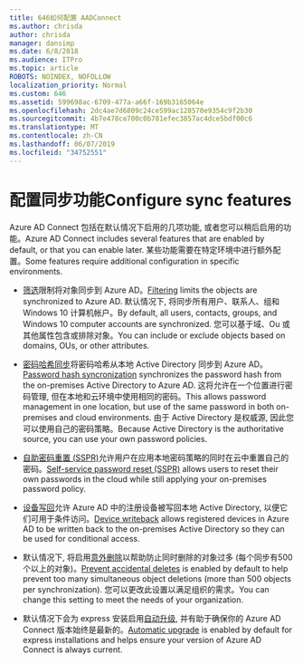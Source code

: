 ```yaml
---
title: 646如何配置 AADConnect
ms.author: chrisda
author: chrisda
manager: dansimp
ms.date: 6/8/2018
ms.audience: ITPro
ms.topic: article
ROBOTS: NOINDEX, NOFOLLOW
localization_priority: Normal
ms.custom: 646
ms.assetid: 599698ac-6709-477a-a66f-169b3165064e
ms.openlocfilehash: 2dc4ae7d6809c24ce599ac128570e9354c9f2b30
ms.sourcegitcommit: 4b7e478ce700c0b781efec3857ac4dce5bdf00c6
ms.translationtype: MT
ms.contentlocale: zh-CN
ms.lasthandoff: 06/07/2019
ms.locfileid: "34752551"
---
```

# <a name="configure-sync-features"></a><span data-ttu-id="7d2a0-102">配置同步功能</span><span class="sxs-lookup"><span data-stu-id="7d2a0-102">Configure sync features</span></span>

<span data-ttu-id="7d2a0-103">Azure AD Connect 包括在默认情况下启用的几项功能, 或者您可以稍后启用的功能。</span><span class="sxs-lookup"><span data-stu-id="7d2a0-103">Azure AD Connect includes several features that are enabled by default, or that you can enable later.</span></span> <span data-ttu-id="7d2a0-104">某些功能需要在特定环境中进行额外配置。</span><span class="sxs-lookup"><span data-stu-id="7d2a0-104">Some features require additional configuration in specific environments.</span></span>

- <span data-ttu-id="7d2a0-105">[筛选](https://docs.microsoft.com/azure/active-directory/connect/active-directory-aadconnectsync-configure-filtering)限制将对象同步到 Azure AD。</span><span class="sxs-lookup"><span data-stu-id="7d2a0-105">[Filtering](https://docs.microsoft.com/azure/active-directory/connect/active-directory-aadconnectsync-configure-filtering) limits the objects are synchronized to Azure AD.</span></span> <span data-ttu-id="7d2a0-106">默认情况下, 将同步所有用户、联系人、组和 Windows 10 计算机帐户。</span><span class="sxs-lookup"><span data-stu-id="7d2a0-106">By default, all users, contacts, groups, and Windows 10 computer accounts are synchronized.</span></span> <span data-ttu-id="7d2a0-107">您可以基于域、Ou 或其他属性包含或排除对象。</span><span class="sxs-lookup"><span data-stu-id="7d2a0-107">You can include or exclude objects based on domains, OUs, or other attributes.</span></span>

- <span data-ttu-id="7d2a0-108">[密码哈希同步](https://docs.microsoft.com/azure/active-directory/connect/active-directory-aadconnectsync-implement-password-hash-synchronization)将密码哈希从本地 Active Directory 同步到 Azure AD。</span><span class="sxs-lookup"><span data-stu-id="7d2a0-108">[Password hash syncronization](https://docs.microsoft.com/azure/active-directory/connect/active-directory-aadconnectsync-implement-password-hash-synchronization) synchronizes the password hash from the on-premises Active Directory to Azure AD.</span></span> <span data-ttu-id="7d2a0-109">这将允许在一个位置进行密码管理, 但在本地和云环境中使用相同的密码。</span><span class="sxs-lookup"><span data-stu-id="7d2a0-109">This allows password management in one location, but use of the same password in both on-premises and cloud environments.</span></span> <span data-ttu-id="7d2a0-110">由于 Active Directory 是权威源, 因此您可以使用自己的密码策略。</span><span class="sxs-lookup"><span data-stu-id="7d2a0-110">Because Active Directory is the authoritative source, you can use your own password policies.</span></span>

- <span data-ttu-id="7d2a0-111">[自助密码重置 (SSPR)](https://docs.microsoft.com/azure/active-directory/authentication/quickstart-sspr)允许用户在应用本地密码策略的同时在云中重置自己的密码。</span><span class="sxs-lookup"><span data-stu-id="7d2a0-111">[Self-service password reset (SSPR)](https://docs.microsoft.com/azure/active-directory/authentication/quickstart-sspr) allows users to reset their own passwords in the cloud while still applying your on-premises password policy.</span></span>

- <span data-ttu-id="7d2a0-112">[设备写回](https://docs.microsoft.com/azure/active-directory/connect/active-directory-aadconnect-feature-device-writeback)允许 Azure AD 中的注册设备被写回本地 Active Directory, 以便它们可用于条件访问。</span><span class="sxs-lookup"><span data-stu-id="7d2a0-112">[Device writeback](https://docs.microsoft.com/azure/active-directory/connect/active-directory-aadconnect-feature-device-writeback) allows registered devices in Azure AD to be written back to the on-premises Active Directory so they can be used for conditional access.</span></span>

- <span data-ttu-id="7d2a0-113">默认情况下, 将启用[意外删除](https://docs.microsoft.com/azure/active-directory/connect/active-directory-aadconnectsync-feature-prevent-accidental-deletes)以帮助防止同时删除的对象过多 (每个同步有500个以上的对象)。</span><span class="sxs-lookup"><span data-stu-id="7d2a0-113">[Prevent accidental deletes](https://docs.microsoft.com/azure/active-directory/connect/active-directory-aadconnectsync-feature-prevent-accidental-deletes) is enabled by default to help prevent too many simultaneous object deletions (more than 500 objects per synchronization).</span></span> <span data-ttu-id="7d2a0-114">您可以更改此设置以满足组织的需求。</span><span class="sxs-lookup"><span data-stu-id="7d2a0-114">You can change this setting to meet the needs of your organization.</span></span>

- <span data-ttu-id="7d2a0-115">默认情况下会为 express 安装启用[自动升级](https://docs.microsoft.com/azure/active-directory/connect/active-directory-aadconnect-feature-automatic-upgrade), 并有助于确保你的 Azure AD Connect 版本始终是最新的。</span><span class="sxs-lookup"><span data-stu-id="7d2a0-115">[Automatic upgrade](https://docs.microsoft.com/azure/active-directory/connect/active-directory-aadconnect-feature-automatic-upgrade) is enabled by default for express installations and helps ensure your version of Azure AD Connect is always current.</span></span>
